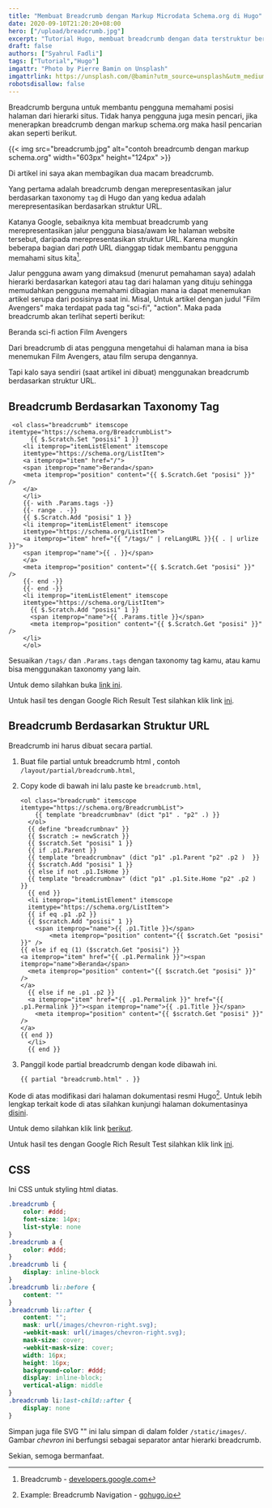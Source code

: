```yaml
---
title: "Membuat Breadcrumb dengan Markup Microdata Schema.org di Hugo"
date: 2020-09-10T21:20:20+08:00
hero: ["/upload/breadcrumb.jpg"]
excerpt: "Tutorial Hugo, membuat breadcrumb dengan data terstruktur berdasarkan markup schema.org."
draft: false
authors: ["Syahrul Fadli"]
tags: ["Tutorial","Hugo"]
imgattr: "Photo by Pierre Bamin on Unsplash"
imgattrlink: https://unsplash.com/@bamin?utm_source=unsplash&utm_medium=referral&utm_content=creditCopyText
robotsdisallow: false
---
```


Breadcrumb berguna untuk membantu pengguna memahami posisi halaman dari hierarki situs. Tidak hanya pengguna juga mesin pencari, jika menerapkan breadcrumb dengan markup schema.org maka hasil pencarian akan seperti berikut.

{{< img src="breadcrumb.jpg" alt="contoh breadrcumb dengan markup schema.org" width="603px" height="124px" >}}

Di artikel ini saya akan membagikan dua macam breadcrumb.

Yang pertama adalah breadcrumb dengan merepresentasikan jalur berdasarkan taxonomy `tag` di Hugo dan yang kedua adalah merepresentasikan berdasarkan struktur URL.

Katanya Google, sebaiknya kita membuat breadcrumb yang merepresentasikan jalur pengguna biasa/awam ke halaman website tersebut, daripada merepresentasikan struktur URL. Karena mungkin beberapa bagian dari *path* URL dianggap tidak membantu pengguna memahami situs kita[^1].

Jalur pengguna awam yang dimaksud (menurut pemahaman saya) adalah hierarki berdasarkan kategori atau tag dari halaman yang dituju sehingga memudahkan pengguna memahami dibagian mana ia dapat menemukan artikel serupa dari posisinya saat ini. Misal, Untuk artikel dengan judul "Film Avengers" maka terdapat pada tag "sci-fi", "action". Maka pada breadcrumb akan terlihat seperti berikut:

Beranda <i class="bi bi-chevron-right"></i> sci-fi <i class="bi bi-chevron-right"></i> action <i class="bi bi-chevron-right"></i> Film Avengers

Dari breadcrumb di atas pengguna mengetahui di halaman mana ia bisa menemukan Film Avengers, atau film serupa dengannya.

Tapi kalo saya sendiri (saat artikel ini dibuat) menggunakan breadcrumb berdasarkan struktur URL.

[^1]:Breadcrumb - [developers.google.com](https://developers.google.com/search/docs/data-types/breadcrumb#example)

## Breadcrumb Berdasarkan Taxonomy Tag

```go-html-template {path="layouts/partials/head.html"}
 <ol class="breadcrumb" itemscope itemtype="https://schema.org/BreadcrumbList">
      {{ $.Scratch.Set "posisi" 1 }}
    <li itemprop="itemListElement" itemscope
    itemtype="https://schema.org/ListItem">
    <a itemprop="item" href="/">
    <span itemprop="name">Beranda</span>
    <meta itemprop="position" content="{{ $.Scratch.Get "posisi" }}" />  
    </a>
  	</li> 
    {{- with .Params.tags -}}
    {{- range . -}}
    {{ $.Scratch.Add "posisi" 1 }}
    <li itemprop="itemListElement" itemscope
    itemtype="https://schema.org/ListItem">
    <a itemprop="item" href="{{ "/tags/" | relLangURL }}{{ . | urlize }}">
    <span itemprop="name">{{ . }}</span>
    </a>
    <meta itemprop="position" content="{{ $.Scratch.Get "posisi" }}" />
    {{- end -}}
    {{- end -}}
    <li itemprop="itemListElement" itemscope
    itemtype="https://schema.org/ListItem">
      {{ $.Scratch.Add "posisi" 1 }}
      <span itemprop="name">{{ .Params.title }}</span>
      <meta itemprop="position" content="{{ $.Scratch.Get "posisi" }}" />
    </li>
    </ol>
```

Sesuaikan `/tags/` dan  `.Params.tags` dengan taxonomy tag kamu, atau kamu bisa menggunakan taxonomy yang lain.

Untuk demo silahkan buka [link ini](https://hugobyexample.netlify.app/post/for-seven-post-goal/).

Untuk hasil tes dengan Google Rich Result Test silahkan klik link [ini](https://search.google.com/test/rich-results/result?id=rwB8R6JYvri9y34W6lDJNA).

## Breadcrumb Berdasarkan Struktur URL

Breadcrumb ini harus dibuat secara partial.

1. Buat file partial untuk breadcrumb html , contoh `/layout/partial/breadcrumb.html`,

2. Copy kode di bawah ini lalu paste ke `breadcrumb.html`,

   ```go-html-template
   <ol class="breadcrumb" itemscope itemtype="https://schema.org/BreadcrumbList">
       {{ template "breadcrumbnav" (dict "p1" . "p2" .) }}
     </ol>
     {{ define "breadcrumbnav" }}
     {{ $scratch := newScratch }}
     {{ $scratch.Set "posisi" 1 }}
     {{ if .p1.Parent }}
     {{ template "breadcrumbnav" (dict "p1" .p1.Parent "p2" .p2 )  }}
     {{ $scratch.Add "posisi" 1 }}
     {{ else if not .p1.IsHome }}
     {{ template "breadcrumbnav" (dict "p1" .p1.Site.Home "p2" .p2 )  }}
     {{ end }}
     <li itemprop="itemListElement" itemscope
     itemtype="https://schema.org/ListItem">
     {{ if eq .p1 .p2 }}
     {{ $scratch.Add "posisi" 1 }}
       <span itemprop="name">{{ .p1.Title }}</span>
           <meta itemprop="position" content="{{ $scratch.Get "posisi" }}" />
   {{ else if eq (1) ($scratch.Get "posisi") }}
   <a itemprop="item" href="{{ .p1.Permalink }}"><span itemprop="name">Beranda</span> 
     <meta itemprop="position" content="{{ $scratch.Get "posisi" }}" />    
   </a>
     {{ else if ne .p1 .p2 }}
     <a itemprop="item" href="{{ .p1.Permalink }}" href="{{ .p1.Permalink }}"><span itemprop="name">{{ .p1.Title }}</span> 
       <meta itemprop="position" content="{{ $scratch.Get "posisi" }}" />    
   </a>
   {{ end }}
     </li>
     {{ end }}
   ```

3. Panggil kode partial breadcrumb dengan kode dibawah ini.

   ```go-html-template
   {{ partial "breadcrumb.html" . }}
   ```

Kode di atas modifikasi dari halaman dokumentasi resmi Hugo[^2]. Untuk lebih lengkap terkait kode di atas silahkan kunjungi halaman dokumentasinya [disini](https://gohugo.io/content-management/sections/#example-breadcrumb-navigation).

[^2]: Example: Breadcrumb Navigation - [gohugo.io](https://gohugo.io/content-management/sections/#example-breadcrumb-navigation)

Untuk demo silahkan klik link [berikut](https://hugobyexample.netlify.app/post/post-with-quite-long-title-for-testing-the-cards/).

Untuk hasil tes dengan Google Rich Result Test silahkan klik link [ini](https://search.google.com/test/rich-results/result?id=BJTwj3DDSngJ0ACW2BVbfA "Hasil Google Rich Result Test").

## CSS

Ini CSS untuk styling html diatas.

```css
.breadcrumb {
	color: #ddd;
	font-size: 14px;
	list-style: none
}
.breadcrumb a {
	color: #ddd;
}
.breadcrumb li {
	display: inline-block
}
.breadcrumb li::before {
	content: ""
}
.breadcrumb li::after {
	content: "";
	mask: url(/images/chevron-right.svg);
	-webkit-mask: url(/images/chevron-right.svg);
	mask-size: cover;
	-webkit-mask-size: cover;
	width: 16px;
	height: 16px;
	background-color: #ddd;
	display: inline-block;
	vertical-align: middle
}
.breadcrumb li:last-child::after {
	display: none
}
```

Simpan juga file SVG "<i class="bi bi-chevron-right"></i>" ini lalu simpan di dalam folder `/static/images/`. Gambar *chevron* ini berfungsi sebagai separator antar hierarki breadcrumb.

Sekian, semoga bermanfaat.